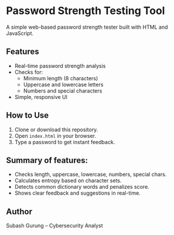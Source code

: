 # Password Strength Testing Tool

A simple web-based password strength tester built with HTML and JavaScript.

## Features

- Real-time password strength analysis
- Checks for:
  - Minimum length (8 characters)
  - Uppercase and lowercase letters
  - Numbers and special characters
- Simple, responsive UI

## How to Use

1. Clone or download this repository.
2. Open `index.html` in your browser.
3. Type a password to get instant feedback.

## Summary of features:

  - Checks length, uppercase, lowercase, numbers, special chars.
  - Calculates entropy based on character sets.
  - Detects common dictionary words and penalizes score.
  - Shows clear feedback and suggestions in real-time.

## Author

Subash Gurung – Cybersecurity Analyst
